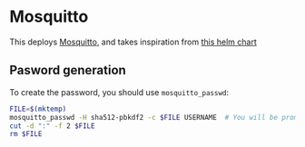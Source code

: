 # Mosquitto

This deploys [Mosquitto](https://mosquitto.org/), and takes inspiration from [this helm chart](https://github.com/SINTEF/mosquitto-helm-chart/tree/main/charts/mosquitto)

## Pasword generation

To create the password, you should use `mosquitto_passwd`:

```bash
FILE=$(mktemp)
mosquitto_passwd -H sha512-pbkdf2 -c $FILE USERNAME  # You will be promted for the password
cut -d ":" -f 2 $FILE
rm $FILE
```
